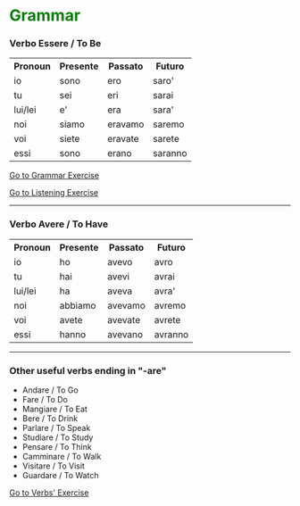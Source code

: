 <h1 style="color:green;"> Grammar </h1>
  
 <h3> Verbo Essere / To Be </h3>
  <table lang="it">
  <tr> <th>Pronoun</th> <th>Presente</th> <th>Passato</th>  <th> Futuro</th> </tr>
  <tr><td>io</td><td>sono</td><td>ero</td><td>saro'</td></tr>
  <tr><td>tu</td><td>sei</td><td>eri</td><td>sarai</td></tr>
  <tr><td>lui/lei</td><td>e'</td><td>era</td><td>sara'</td></tr>
  <tr><td>noi</td><td>siamo</td><td>eravamo</td><td>saremo</td></tr>
  <tr><td>voi</td><td>siete</td><td>eravate</td><td>sarete</td></tr>
  <tr><td>essi</td><td>sono</td><td>erano</td><td>saranno</td></tr>
  </table>

<p>
<a style="float:right:" href="practice.html" class="btn2">Go to Grammar Exercise</a>
</p>
<div style="clear.both;"> </div>

<p>
<a style="float:right:" href="listening_exercise.html" class="btn2">Go to Listening Exercise</a>
</p>
<div style="clear.both;"> </div>


  <hr>

<p>
 <h3> Verbo Avere / To Have </h3>
  <table lang="it">
  <tr> <th>Pronoun</th> <th>Presente</th> <th>Passato</th>  <th> Futuro</th> </tr>
  <tr><td>io</td><td>ho</td><td>avevo</td><td>avro</td></tr>
  <tr><td>tu</td><td>hai</td><td>avevi</td><td>avrai</td></tr>
  <tr><td>lui/lei</td><td>ha</td><td>aveva</td><td>avra'</td></tr>
  <tr><td>noi</td><td>abbiamo</td><td>avevamo</td><td>avremo</td></tr>
  <tr><td>voi</td><td>avete</td><td>avevate</td><td>avrete</td></tr>
  <tr><td>essi</td><td>hanno</td><td>avevano</td><td>avranno</td></tr>
  </table>
</p>

<hr>

<h3> Other useful verbs ending in "-are" </h3>

<ul>
 <li> Andare / To Go </li>
 <li> Fare / To Do </li>
 <li> Mangiare / To Eat </li>
 <li> Bere / To Drink </li>
 <li> Parlare / To Speak </li>
 <li> Studiare / To Study </li>
 <li> Pensare / To Think </li>
 <li> Camminare / To Walk </li>
 <li> Visitare / To Visit </li>
 <li> Guardare / To Watch </li>
</ul>


<p>
<a style="float:right:" href="usefulverbs.html" class="btn2">Go to Verbs' Exercise</a>
</p>
<div style="clear.both;"> </div>


 

